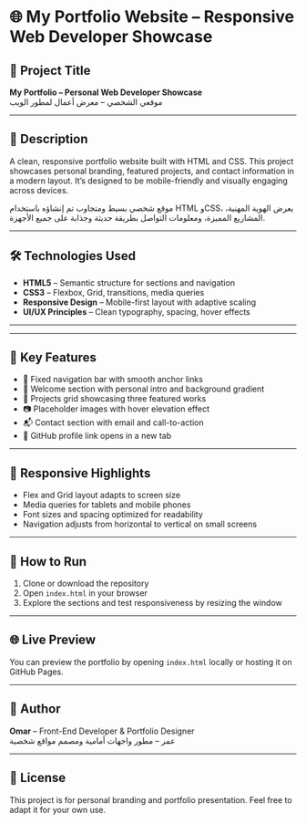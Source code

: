 # 🌐 My Portfolio Website – Responsive Web Developer Showcase

## 📝 Project Title  
**My Portfolio – Personal Web Developer Showcase**  
موقعي الشخصي – معرض أعمال لمطور الويب

---

## 🎯 Description  
A clean, responsive portfolio website built with HTML and CSS. This project showcases personal branding, featured projects, and contact information in a modern layout. It’s designed to be mobile-friendly and visually engaging across devices.

موقع شخصي بسيط ومتجاوب تم إنشاؤه باستخدام HTML وCSS، يعرض الهوية المهنية، المشاريع المميزة، ومعلومات التواصل بطريقة حديثة وجذابة على جميع الأجهزة.

---

## 🛠️ Technologies Used  
- **HTML5** – Semantic structure for sections and navigation  
- **CSS3** – Flexbox, Grid, transitions, media queries  
- **Responsive Design** – Mobile-first layout with adaptive scaling  
- **UI/UX Principles** – Clean typography, spacing, hover effects

---


---

## 🧩 Key Features  
- 🧭 Fixed navigation bar with smooth anchor links  
- 👋 Welcome section with personal intro and background gradient  
- 🧱 Projects grid showcasing three featured works  
- 📷 Placeholder images with hover elevation effect  
- 📬 Contact section with email and call-to-action  
- 🔗 GitHub profile link opens in a new tab

---

## 📱 Responsive Highlights  
- Flex and Grid layout adapts to screen size  
- Media queries for tablets and mobile phones  
- Font sizes and spacing optimized for readability  
- Navigation adjusts from horizontal to vertical on small screens

---

## 🚀 How to Run  
1. Clone or download the repository  
2. Open `index.html` in your browser  
3. Explore the sections and test responsiveness by resizing the window

---

## 🌐 Live Preview  
You can preview the portfolio by opening `index.html` locally or hosting it on GitHub Pages.

---

## 📌 Author  
**Omar** – Front-End Developer & Portfolio Designer  
عمر – مطور واجهات أمامية ومصمم مواقع شخصية

---

## 📢 License  
This project is for personal branding and portfolio presentation. Feel free to adapt it for your own use.